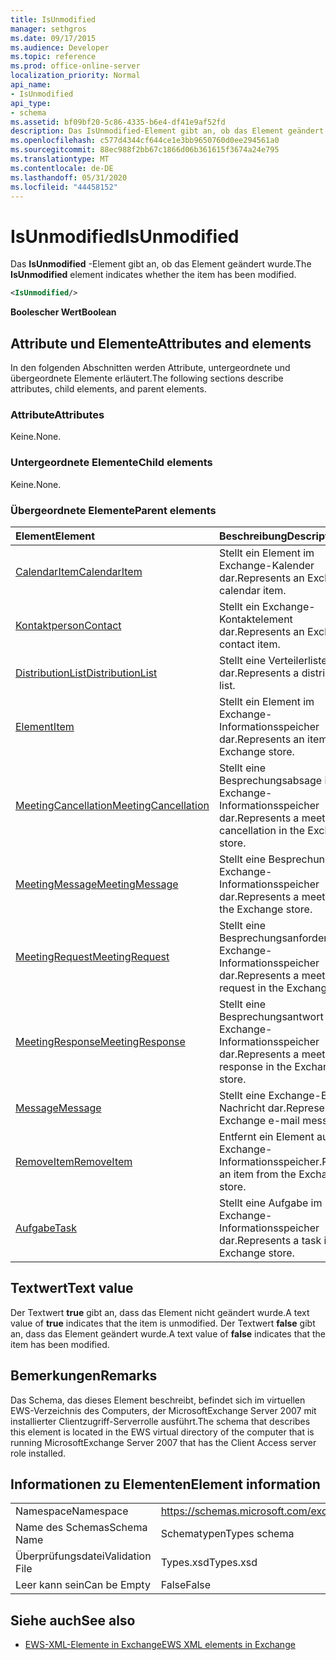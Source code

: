 ```yaml
---
title: IsUnmodified
manager: sethgros
ms.date: 09/17/2015
ms.audience: Developer
ms.topic: reference
ms.prod: office-online-server
localization_priority: Normal
api_name:
- IsUnmodified
api_type:
- schema
ms.assetid: bf09bf20-5c86-4335-b6e4-df41e9af52fd
description: Das IsUnmodified-Element gibt an, ob das Element geändert wurde.
ms.openlocfilehash: c577d4344cf644ce1e3bb9650760d0ee294561a0
ms.sourcegitcommit: 88ec988f2bb67c1866d06b361615f3674a24e795
ms.translationtype: MT
ms.contentlocale: de-DE
ms.lasthandoff: 05/31/2020
ms.locfileid: "44458152"
---
```

# <a name="isunmodified"></a><span data-ttu-id="dad1d-103">IsUnmodified</span><span class="sxs-lookup"><span data-stu-id="dad1d-103">IsUnmodified</span></span>

<span data-ttu-id="dad1d-104">Das **IsUnmodified** -Element gibt an, ob das Element geändert wurde.</span><span class="sxs-lookup"><span data-stu-id="dad1d-104">The **IsUnmodified** element indicates whether the item has been modified.</span></span> 
  
```xml
<IsUnmodified/>
```

 <span data-ttu-id="dad1d-105">**Boolescher Wert**</span><span class="sxs-lookup"><span data-stu-id="dad1d-105">**Boolean**</span></span>
## <a name="attributes-and-elements"></a><span data-ttu-id="dad1d-106">Attribute und Elemente</span><span class="sxs-lookup"><span data-stu-id="dad1d-106">Attributes and elements</span></span>

<span data-ttu-id="dad1d-107">In den folgenden Abschnitten werden Attribute, untergeordnete und übergeordnete Elemente erläutert.</span><span class="sxs-lookup"><span data-stu-id="dad1d-107">The following sections describe attributes, child elements, and parent elements.</span></span>
  
### <a name="attributes"></a><span data-ttu-id="dad1d-108">Attribute</span><span class="sxs-lookup"><span data-stu-id="dad1d-108">Attributes</span></span>

<span data-ttu-id="dad1d-109">Keine.</span><span class="sxs-lookup"><span data-stu-id="dad1d-109">None.</span></span>
  
### <a name="child-elements"></a><span data-ttu-id="dad1d-110">Untergeordnete Elemente</span><span class="sxs-lookup"><span data-stu-id="dad1d-110">Child elements</span></span>

<span data-ttu-id="dad1d-111">Keine.</span><span class="sxs-lookup"><span data-stu-id="dad1d-111">None.</span></span>
  
### <a name="parent-elements"></a><span data-ttu-id="dad1d-112">Übergeordnete Elemente</span><span class="sxs-lookup"><span data-stu-id="dad1d-112">Parent elements</span></span>

|<span data-ttu-id="dad1d-113">**Element**</span><span class="sxs-lookup"><span data-stu-id="dad1d-113">**Element**</span></span>|<span data-ttu-id="dad1d-114">**Beschreibung**</span><span class="sxs-lookup"><span data-stu-id="dad1d-114">**Description**</span></span>|
|:-----|:-----|
|[<span data-ttu-id="dad1d-115">CalendarItem</span><span class="sxs-lookup"><span data-stu-id="dad1d-115">CalendarItem</span></span>](calendaritem.md) <br/> |<span data-ttu-id="dad1d-116">Stellt ein Element im Exchange-Kalender dar.</span><span class="sxs-lookup"><span data-stu-id="dad1d-116">Represents an Exchange calendar item.</span></span>  <br/> |
|[<span data-ttu-id="dad1d-117">Kontaktperson</span><span class="sxs-lookup"><span data-stu-id="dad1d-117">Contact</span></span>](contact.md) <br/> |<span data-ttu-id="dad1d-118">Stellt ein Exchange-Kontaktelement dar.</span><span class="sxs-lookup"><span data-stu-id="dad1d-118">Represents an Exchange contact item.</span></span>  <br/> |
|[<span data-ttu-id="dad1d-119">DistributionList</span><span class="sxs-lookup"><span data-stu-id="dad1d-119">DistributionList</span></span>](distributionlist.md) <br/> |<span data-ttu-id="dad1d-120">Stellt eine Verteilerliste dar.</span><span class="sxs-lookup"><span data-stu-id="dad1d-120">Represents a distribution list.</span></span>  <br/> |
|[<span data-ttu-id="dad1d-121">Element</span><span class="sxs-lookup"><span data-stu-id="dad1d-121">Item</span></span>](item.md) <br/> |<span data-ttu-id="dad1d-122">Stellt ein Element im Exchange-Informationsspeicher dar.</span><span class="sxs-lookup"><span data-stu-id="dad1d-122">Represents an item in the Exchange store.</span></span>  <br/> |
|[<span data-ttu-id="dad1d-123">MeetingCancellation</span><span class="sxs-lookup"><span data-stu-id="dad1d-123">MeetingCancellation</span></span>](meetingcancellation.md) <br/> |<span data-ttu-id="dad1d-124">Stellt eine Besprechungsabsage im Exchange-Informationsspeicher dar.</span><span class="sxs-lookup"><span data-stu-id="dad1d-124">Represents a meeting cancellation in the Exchange store.</span></span>  <br/> |
|[<span data-ttu-id="dad1d-125">MeetingMessage</span><span class="sxs-lookup"><span data-stu-id="dad1d-125">MeetingMessage</span></span>](meetingmessage.md) <br/> |<span data-ttu-id="dad1d-126">Stellt eine Besprechung im Exchange-Informationsspeicher dar.</span><span class="sxs-lookup"><span data-stu-id="dad1d-126">Represents a meeting in the Exchange store.</span></span>  <br/> |
|[<span data-ttu-id="dad1d-127">MeetingRequest</span><span class="sxs-lookup"><span data-stu-id="dad1d-127">MeetingRequest</span></span>](meetingrequest.md) <br/> |<span data-ttu-id="dad1d-128">Stellt eine Besprechungsanforderung im Exchange-Informationsspeicher dar.</span><span class="sxs-lookup"><span data-stu-id="dad1d-128">Represents a meeting request in the Exchange store.</span></span>  <br/> |
|[<span data-ttu-id="dad1d-129">MeetingResponse</span><span class="sxs-lookup"><span data-stu-id="dad1d-129">MeetingResponse</span></span>](meetingresponse.md) <br/> |<span data-ttu-id="dad1d-130">Stellt eine Besprechungsantwort im Exchange-Informationsspeicher dar.</span><span class="sxs-lookup"><span data-stu-id="dad1d-130">Represents a meeting response in the Exchange store.</span></span>  <br/> |
|[<span data-ttu-id="dad1d-131">Message</span><span class="sxs-lookup"><span data-stu-id="dad1d-131">Message</span></span>](message-ex15websvcsotherref.md) <br/> |<span data-ttu-id="dad1d-132">Stellt eine Exchange-E-Mail-Nachricht dar.</span><span class="sxs-lookup"><span data-stu-id="dad1d-132">Represents an Exchange e-mail message.</span></span>  <br/> |
|[<span data-ttu-id="dad1d-133">RemoveItem</span><span class="sxs-lookup"><span data-stu-id="dad1d-133">RemoveItem</span></span>](removeitem.md) <br/> |<span data-ttu-id="dad1d-134">Entfernt ein Element aus dem Exchange-Informationsspeicher.</span><span class="sxs-lookup"><span data-stu-id="dad1d-134">Removes an item from the Exchange store.</span></span>  <br/> |
|[<span data-ttu-id="dad1d-135">Aufgabe</span><span class="sxs-lookup"><span data-stu-id="dad1d-135">Task</span></span>](task.md) <br/> |<span data-ttu-id="dad1d-136">Stellt eine Aufgabe im Exchange-Informationsspeicher dar.</span><span class="sxs-lookup"><span data-stu-id="dad1d-136">Represents a task in the Exchange store.</span></span>  <br/> |
   
## <a name="text-value"></a><span data-ttu-id="dad1d-137">Textwert</span><span class="sxs-lookup"><span data-stu-id="dad1d-137">Text value</span></span>

<span data-ttu-id="dad1d-138">Der Textwert **true** gibt an, dass das Element nicht geändert wurde.</span><span class="sxs-lookup"><span data-stu-id="dad1d-138">A text value of **true** indicates that the item is unmodified.</span></span> <span data-ttu-id="dad1d-139">Der Textwert **false** gibt an, dass das Element geändert wurde.</span><span class="sxs-lookup"><span data-stu-id="dad1d-139">A text value of **false** indicates that the item has been modified.</span></span> 
  
## <a name="remarks"></a><span data-ttu-id="dad1d-140">Bemerkungen</span><span class="sxs-lookup"><span data-stu-id="dad1d-140">Remarks</span></span>

<span data-ttu-id="dad1d-141">Das Schema, das dieses Element beschreibt, befindet sich im virtuellen EWS-Verzeichnis des Computers, der MicrosoftExchange Server 2007 mit installierter Clientzugriff-Serverrolle ausführt.</span><span class="sxs-lookup"><span data-stu-id="dad1d-141">The schema that describes this element is located in the EWS virtual directory of the computer that is running MicrosoftExchange Server 2007 that has the Client Access server role installed.</span></span>
  
## <a name="element-information"></a><span data-ttu-id="dad1d-142">Informationen zu Elementen</span><span class="sxs-lookup"><span data-stu-id="dad1d-142">Element information</span></span>

|||
|:-----|:-----|
|<span data-ttu-id="dad1d-143">Namespace</span><span class="sxs-lookup"><span data-stu-id="dad1d-143">Namespace</span></span>  <br/> |https://schemas.microsoft.com/exchange/services/2006/types  <br/> |
|<span data-ttu-id="dad1d-144">Name des Schemas</span><span class="sxs-lookup"><span data-stu-id="dad1d-144">Schema Name</span></span>  <br/> |<span data-ttu-id="dad1d-145">Schematypen</span><span class="sxs-lookup"><span data-stu-id="dad1d-145">Types schema</span></span>  <br/> |
|<span data-ttu-id="dad1d-146">Überprüfungsdatei</span><span class="sxs-lookup"><span data-stu-id="dad1d-146">Validation File</span></span>  <br/> |<span data-ttu-id="dad1d-147">Types.xsd</span><span class="sxs-lookup"><span data-stu-id="dad1d-147">Types.xsd</span></span>  <br/> |
|<span data-ttu-id="dad1d-148">Leer kann sein</span><span class="sxs-lookup"><span data-stu-id="dad1d-148">Can be Empty</span></span>  <br/> |<span data-ttu-id="dad1d-149">False</span><span class="sxs-lookup"><span data-stu-id="dad1d-149">False</span></span>  <br/> |
   
## <a name="see-also"></a><span data-ttu-id="dad1d-150">Siehe auch</span><span class="sxs-lookup"><span data-stu-id="dad1d-150">See also</span></span>



- [<span data-ttu-id="dad1d-151">EWS-XML-Elemente in Exchange</span><span class="sxs-lookup"><span data-stu-id="dad1d-151">EWS XML elements in Exchange</span></span>](ews-xml-elements-in-exchange.md)

